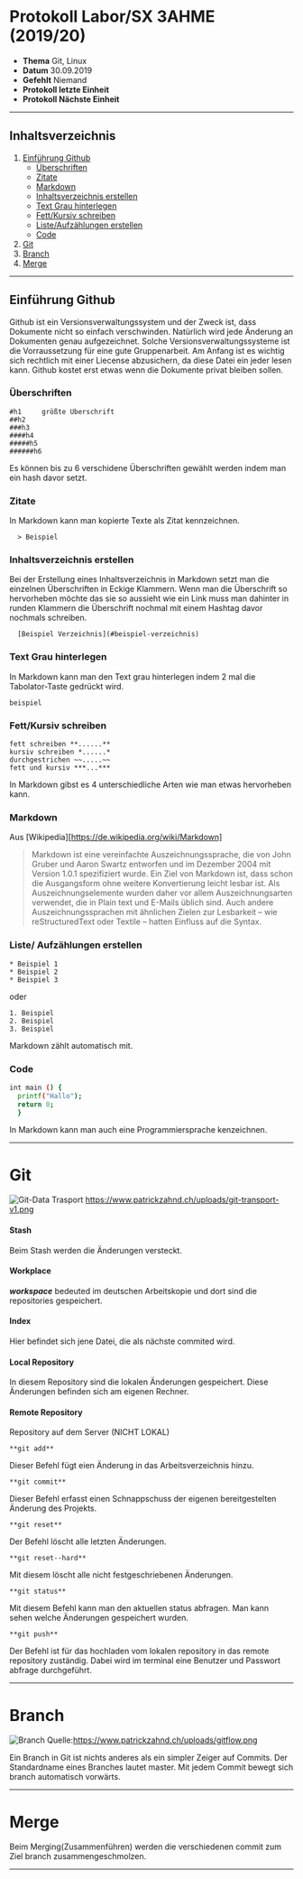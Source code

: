 # Protokoll Labor/SX 3AHME (2019/20)

* **Thema** Git, Linux
* **Datum** 30.09.2019
* **Gefehlt** Niemand
* **Protokoll letzte Einheit**
* **Protokoll Nächste Einheit**
-----------------------------------------------------------------------------------------------------------------------------------
## Inhaltsverzeichnis
1. [Einführung Github](#einführung-github)
   * [Überschriften](#überschriften)
   * [Zitate](#zitate)
   * [Markdown](#markdown)
   * [Inhaltsverzeichnis erstellen](#inhaltsverzeichnis-erstellen)
   * [Text Grau hinterlegen](#text-grau-hinterlegen)
   * [Fett/Kursiv schreiben](#fett/kursiv-schrieben)
   * [Liste/Aufzählungen erstellen](#liste/aufzühlungen-erstellen)
   * [Code](#code)
2. [Git](#git)
3. [Branch](#branch)
4. [Merge](#merge)
-----------------------------------------------------------------------------------------------------------------------------------
## Einführung Github
Github ist ein Versionsverwaltungssystem und der Zweck ist, dass Dokumente nicht so einfach verschwinden. Natürlich wird jede Änderung an Dokumenten genau aufgezeichnet. Solche Versionsverwaltungssysteme ist die Vorraussetzung für eine gute Gruppenarbeit. Am Anfang ist es wichtig sich rechtlich mit einer Liecense abzusichern, da diese Datei ein jeder lesen kann.
Github kostet erst etwas wenn die Dokumente privat bleiben sollen.
  
### Überschriften

    #h1     größte Überschrift
    ##h2
    ###h3
    ####h4
    #####h5
    ######h6

Es können bis zu 6 verschidene Überschriften gewählt werden indem man ein hash davor setzt.

### Zitate

In Markdown kann man kopierte Texte als Zitat kennzeichnen.

      > Beispiel
      
### Inhaltsverzeichnis erstellen
Bei der Erstellung eines Inhaltsverzeichnis in Markdown setzt man die einzelnen Überschriften in Eckige Klammern. Wenn man die Überschrift so hervorheben möchte das sie so aussieht wie ein Link muss man dahinter in runden Klammern die Überschrift nochmal mit einem Hashtag davor nochmals schreiben.
  
      [Beispiel Verzeichnis](#beispiel-verzeichnis)
### Text Grau hinterlegen
In Markdown kann man den Text grau hinterlegen indem 2 mal die Tabolator-Taste gedrückt wird.

    beispiel

### Fett/Kursiv schreiben

    fett schreiben **......**
    kursiv schreiben *......*
    durchgestrichen ~~.....~~
    fett und kursiv ***...***

In Markdown gibst es 4 unterschiedliche Arten wie man etwas hervorheben kann.


### Markdown

Aus [Wikipedia][https://de.wikipedia.org/wiki/Markdown]
>Markdown ist eine vereinfachte Auszeichnungssprache, die von John Gruber und Aaron Swartz entworfen und im Dezember 2004 mit Version 1.0.1 spezifiziert wurde. Ein Ziel von Markdown ist, dass schon die Ausgangsform ohne weitere Konvertierung leicht lesbar ist. Als Auszeichnungselemente wurden daher vor allem Auszeichnungsarten verwendet, die in Plain text und E-Mails üblich sind. Auch andere Auszeichnungssprachen mit ähnlichen Zielen zur Lesbarkeit – wie reStructuredText oder Textile – hatten Einfluss auf die Syntax.

### Liste/ Aufzählungen erstellen

    * Beispiel 1
    * Beispiel 2
    * Beispiel 3

oder 

    1. Beispiel
    2. Beispiel
    3. Beispiel
    
Markdown zählt automatisch mit.
### Code

```bash
int main () {
  printf("Hallo");
  return 0;
  }
```
In Markdown kann man auch eine Programmiersprache kenzeichnen.

--------------------------------------------------------------------------------------------------------------------------------
# Git

![Git-Data Trasport][Git-Data Trasport]
https://www.patrickzahnd.ch/uploads/git-transport-v1.png

#### Stash

Beim Stash werden die Änderungen versteckt.

#### Workplace

***workspace*** bedeuted im deutschen Arbeitskopie und dort sind die repositories gespeichert.

#### Index

Hier befindet sich jene Datei, die als nächste commited wird.

#### Local Repository

In diesem Repository sind die lokalen Änderungen gespeichert. Diese Änderungen befinden sich am eigenen Rechner. 

#### Remote Repository

Repository auf dem Server (NICHT LOKAL)

```**git add**```

Dieser Befehl fügt eien Änderung in das Arbeitsverzeichnis hinzu.

```**git commit**```

Dieser Befehl erfasst einen Schnappschuss der eigenen bereitgestelten Änderung des Projekts.

```**git reset**```

Der Befehl löscht alle letzten Änderungen.

```**git reset--hard**```

Mit diesem löscht alle nicht festgeschriebenen Änderungen.

```**git status**```

Mit diesem Befehl kann man den aktuellen status abfragen. Man kann sehen welche Änderungen gespeichert wurden.

```**git push**```

Der Befehl ist für das hochladen vom lokalen repository in das remote repository zuständig. Dabei wird im terminal eine Benutzer und Passwort abfrage durchgeführt.

--------------------------------------------------------------------------------------------------------------------------------

# Branch
![Branch][Branch]
Quelle:https://www.patrickzahnd.ch/uploads/gitflow.png




Ein Branch in Git ist nichts anderes als ein simpler Zeiger auf Commits.
Der Standardname eines Branches lautet master. 
Mit jedem Commit bewegt sich branch automatisch vorwärts.

--------------------------------------------------------------------------------------------------------------------------------

# Merge

Beim Merging(Zusammenführen) werden die verschiedenen commit zum Ziel branch zusammengeschmolzen.

--------------------------------------------------------------------------------------------------------------------------------
[Git-Data Trasport]:https://www.patrickzahnd.ch/uploads/git-transport-v1.png
[Branch]:https://www.patrickzahnd.ch/uploads/gitflow.png


